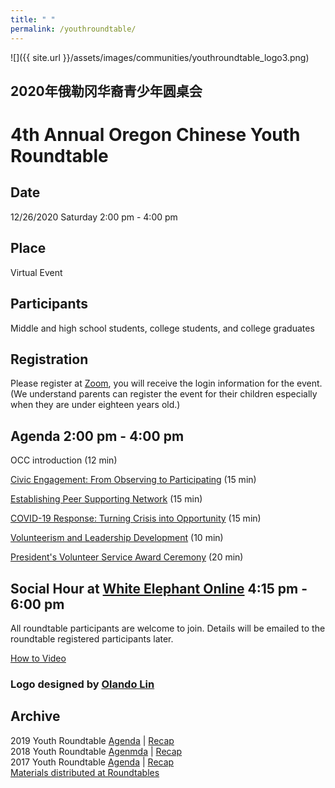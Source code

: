 ```yaml
---
title: " "
permalink: /youthroundtable/
---
```


![]({{ site.url }}/assets/images/communities/youthroundtable_logo3.png)

## 2020年俄勒冈华裔青少年圆桌会
# 4th Annual Oregon Chinese Youth Roundtable

## Date
12/26/2020 Saturday 2:00 pm - 4:00 pm

## Place
Virtual Event

## Participants

Middle and high school students, college students, and college graduates

## Registration

Please register at [Zoom](https://us02web.zoom.us/meeting/register/tZUof--uqT4tG9cdBi4M8RH_p_c1wY0QVrMZ), you will receive the login information for the event. (We understand parents can register the event for their children especially when they are under eighteen years old.)

## Agenda 2:00 pm - 4:00 pm

OCC introduction (12 min)

[Civic Engagement: From Observing to Participating](http://pdxchinese.org/youthambassadors/) (15 min)

[Establishing Peer Supporting Network](http://pdxchinese.org/peeradvisors/)  (15 min)

[COVID-19 Response: Turning Crisis into Opportunity](http://pdxchinese.org/coronavirus/) (15 min)

[Volunteerism and Leadership Development](http://pdxchinese.org/volunteering/) (10 min)

[President's Volunteer Service Award Ceremony](http://pdxchinese.org/pvsa/) (20 min)

## Social Hour at [White Elephant Online](https://www.whiteelephantonline.com/) 4:15 pm - 6:00 pm

All roundtable participants are welcome to join. Details will be emailed to the roundtable registered participants later.

[How to Video](https://www.whiteelephantonline.com/how-to-play)

### Logo designed by [Olando Lin](https://www.linkedin.com/in/olando-lin-3696ab37/)

## Archive

2019 Youth Roundtable [Agenda](/assets/pdf/youth-roundtable-2019.pdf) | [Recap](http://pdxchinese.org/youth-roundtable-2019-recap/)  
2018 Youth Roundtable [Agenmda](/assets/pdf/youth-roundtable-2018.pdf) | [Recap](http://pdxchinese.org/youth-roundtable-2018-recap/)  
2017 Youth Roundtable [Agenda](/assets/pdf/youth-roundtable-2017.pdf) | [Recap](http://pdxchinese.org/youth-roundtable-2017-recap/)  
[Materials distributed at Roundtables](http://pdxchinese.org/resources/benefits_resources/roundtable/)
